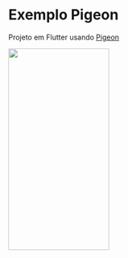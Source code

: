 # Exemplo Pigeon

Projeto em Flutter usando [Pigeon](https://pub.dev/packages/pigeon)

<img src="https://user-images.githubusercontent.com/17071599/171747712-0baaafdf-0b93-47ca-97e6-275ff7498dc9.png" style="height: 400px; width: 200px"/>
